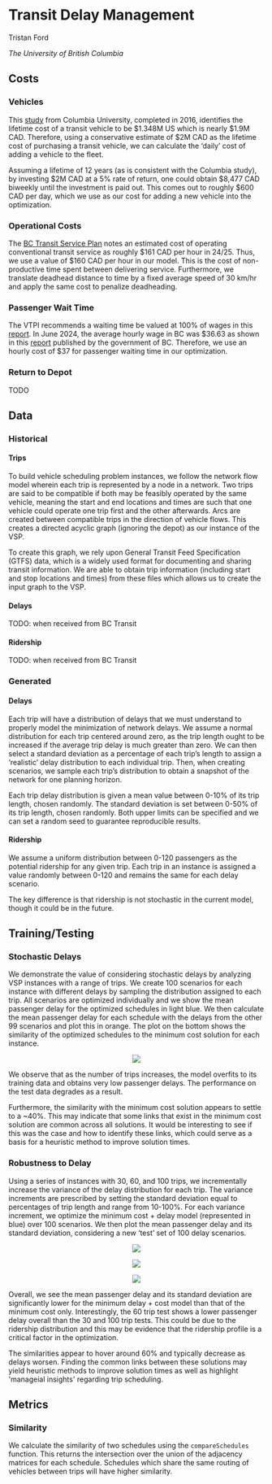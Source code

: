 # Transit Delay Management

Tristan Ford

*The University of British Columbia*

## Costs

### Vehicles

This [study](https://www.columbia.edu/~ja3041/Electric%20Bus%20Analysis%20for%20NYC%20Transit%20by%20J%20Aber%20Columbia%20University%20-%20May%202016.pdf) from Columbia University, completed in 2016, identifies the lifetime cost of a transit vehicle to be $1.348M US which is nearly $1.9M CAD.  Therefore, using a conservative estimate of $2M CAD as the lifetime cost of purchasing a transit vehicle, we can calculate the ‘daily’ cost of adding a vehicle to the fleet.

Assuming a lifetime of 12 years (as is consistent with the Columbia study), by investing $2M CAD at a 5% rate of return, one could obtain $8,477 CAD biweekly until the investment is paid out.  This comes out to roughly $600 CAD per day, which we use as our cost for adding a new vehicle into the optimization.

### Operational Costs

The [BC Transit Service Plan](https://www.bctransit.com/wp-content/uploads/215/749/bct0.pdf) notes an estimated cost of operating conventional transit service as roughly $161 CAD per hour in 24/25.  Thus, we use a value of $160 CAD per hour in our model.  This is the cost of non-productive time spent between delivering service.  Furthermore, we translate deadhead distance to time by a fixed average speed of 30 km/hr and apply the same cost to penalize deadheading.

### Passenger Wait Time

The VTPI recommends a waiting time be valued at 100% of wages in this [report](https://www.vtpi.org/tca/tca0502.pdf).  In June 2024, the average hourly wage in BC was $36.63 as shown in this [report](https://www2.gov.bc.ca/assets/gov/data/statistics/people-population-community/income/earnings_and_employment_trends_data_tables.pdf) published by the government of BC.  Therefore, we use an hourly cost of $37 for passenger waiting time in our optimization.

### Return to Depot

TODO

## Data

### Historical

#### Trips

To build vehicle scheduling problem instances, we follow the network flow model wherein each trip is represented by a node in a network.  Two trips are said to be compatible if both may be feasibly operated by the same vehicle, meaning the start and end locations and times are such that one vehicle could operate one trip first and the other afterwards.  Arcs are created between compatible trips in the direction of vehicle flows.  This creates a directed acyclic graph (ignoring the depot) as our instance of the VSP.

To create this graph, we rely upon General Transit Feed Specification (GTFS) data, which is a widely used format for documenting and sharing transit information.  We are able to obtain trip information (including start and stop locations and times) from these files which allows us to create the input graph to the VSP.

#### Delays

TODO: when received from BC Transit

#### Ridership

TODO: when received from BC Transit

### Generated

#### Delays

Each trip will have a distribution of delays that we must understand to properly model the minimization of network delays.  We assume a normal distribution for each trip centered around zero, as the trip length ought to be increased if the average trip delay is much greater than zero.  We can then select a standard deviation as a percentage of each trip’s length to assign a ‘realistic’ delay distribution to each individual trip.  Then, when creating scenarios, we sample each trip’s distribution to obtain a snapshot of the network for one planning horizon.

Each trip delay distribution is given a mean value between 0-10% of its trip length, chosen randomly.  The standard deviation is set between 0-50% of its trip length, chosen randomly.  Both upper limits can be specified and we can set a random seed to guarantee reproducible results.

#### Ridership

We assume a uniform distribution between 0-120 passengers as the potential ridership for any given trip.  Each trip in an instance is assigned a value randomly between 0-120 and remains the same for each delay scenario.

The key difference is that ridership is not stochastic in the current model, though it could be in the future.

## Training/Testing

### Stochastic Delays

We demonstrate the value of considering stochastic delays by analyzing VSP instances with a range of trips.  We create 100 scenarios for each instance with different delays by sampling the distribution assigned to each trip.  All scenarios are optimized individually and we show the mean passenger delay for the optimized schedules in light blue.  We then calculate the mean passenger delay for each schedule with the delays from the other 99 scenarios and plot this in orange.  The plot on the bottom shows the similarity of the optimized schedules to the minimum cost solution for each instance.

<p align="center">
  <img src="./imgs/VSP-PD-200-100_1-scenario_comparison.png " />
</p>

We observe that as the number of trips increases, the model overfits to its training data and obtains very low passenger delays.  The performance on the test data degrades as a result.

Furthermore, the similarity with the minimum cost solution appears to settle to a ~40%.  This may indicate that some links that exist in the minimum cost solution are common across all solutions.  It would be interesting to see if this was the case and how to identify these links, which could serve as a basis for a heuristic method to improve solution times.

### Robustness to Delay

Using a series of instances with 30, 60, and 100 trips, we incrementally increase the variance of the delay distribution for each trip.  The variance increments are prescribed by setting the standard deviation equal to percentages of trip length and range from 10-100%.  For each variance increment, we optimize the minimum cost + delay model (represented in blue) over 100 scenarios.  We then plot the mean passenger delay and its standard deviation, considering a new ‘test’ set of 100 delay scenarios.

<p align="center">
  <img src="./imgs/VSP-PD-30-100-std_spectrum.png " />
</p>

<p align="center">
  <img src="./imgs/VSP-PD-60-100-std_spectrum.png " />
</p>

<p align="center">
  <img src="./imgs/VSP-PD-100-100-std_spectrum.png " />
</p>

Overall, we see the mean passenger delay and its standard deviation are significantly lower for the minimum delay + cost model than that of the minimum cost only.  Interestingly, the 60 trip test shows a lower passenger delay overall than the 30 and 100 trip tests.  This could be due to the ridership distribution and this may be evidence that the ridership profile is a critical factor in the optimization.

The similarities appear to hover around 60% and typically decrease as delays worsen.  Finding the common links between these solutions may yield heuristic methods to improve solution times as well as highlight 'manageial insights' regarding trip scheduling.

## Metrics

### Similarity

We calculate the similarity of two schedules using the `compareSchedules` function.  This returns the intersection over the union of the adjacency matrices for each schedule.  Schedules which share the same routing of vehicles between trips will have higher similarity.